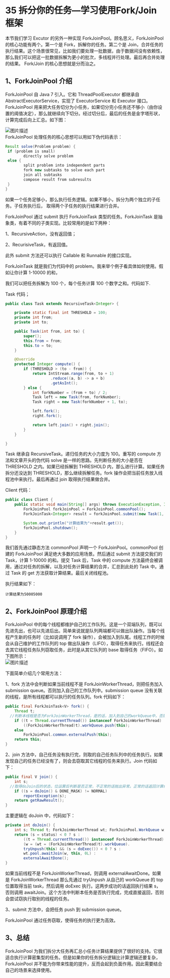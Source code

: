 # 35 拆分你的任务—学习使用Fork/Join框架            

本节我们学习 Excutor 的另外一种实现 ForkJoinPool。顾名思义，ForkJoinPool 的核心功能有两个。第一个是 Fork，拆解你的任务。第二个是 Join，合并任务的执行结果。这个场景很常见，比如我们要处理一批数据，由于数据间没有依赖性，那么我们可以把这一批数据拆解为更小的批次，多线程并行处理。最后再合并处理的结果。 Fork/Join 的核心思想就是分而治之。

## 1、ForkJoinPool 介绍

ForkJoinPool 自 Java 7 引入。它和 ThreadPoolExecutor 都继承自 AbstractExecutorService，实现了 ExecutorService 和 Executor 接口。ForkJoinPool 用来把大任务切分为小任务，如果切分完小任务还不够小（由你设置的阈值决定），那么就继续向下切分。经过切分后，最后的任务是金字塔形状，计算完成后向上汇总。如下图：

![图片描述](https://img.mukewang.com/5e01ac0f0001bcc116000994.jpg)  
ForkJoinPool 处理任务的核心思想可以用如下伪代码表示：

```java
Result solve(Problem problem) {
 if (problem is small)
 		directly solve problem
 else {
 		split problem into independent parts
 		fork new subtasks to solve each part
 		join all subtasks
 		compose result from subresults
 }
}
```

如果一个任务足够小，那么执行任务逻辑。如果不够小，拆分为两个独立的子任务。子任务执行后， 取得两个子任务的执行结果进行合并。

ForkJoinPool 通过 submit 执行 ForkJoinTask 类型的任务。ForkJoinTask 是抽象类，有着不同的子类实现。比较常用的是如下两种：

1、RecursiveAction，没有返回值；

2、RecurisiveTask，有返回值。

此外 submit 方法还可以执行 Callable 和 Runnable 的接口实现。

ForkJoinTask 就是我们为代码中的 problem。我来举个例子看具体如何使用。假如让你计算 1-10000 的和，

我们可以把任务拆解为 100 个，每个任务计算 100 个数字之和。代码如下.

Task 代码；

```java
public class Task extends RecursiveTask<Integer> {

    private static final int THRESHOLD = 100;
    private int from;
    private int to;

    public Task(int from, int to) {
        super();
        this.from = from;
        this.to = to;
    }

    @Override
    protected Integer compute() {
        if (THRESHOLD > (to - from)) {
            return IntStream.range(from, to + 1)
                    .reduce((a, b) -> a + b)
                    .getAsInt();
        } else {
            int forkNumber = (from + to) / 2;
            Task left = new Task(from, forkNumber);
            Task right = new Task(forkNumber + 1, to);

            left.fork();
            right.fork();

            return left.join() + right.join();
        }
    }

}
```

Task 继承自 RecursiveTask。递归任务的大小力度为 100。重写的 compute 方法和文章开头的伪代码 solve 是一样的思路。先判断任务的大小是否在 THRESHOLD 之内。如果已经拆解到 THRESHOLD 内，那么进行计算。如果任务拆分还没达到 THRESHOLD，那么继续拆解任务。fork 操作会把当前任务放入线程池中来执行。最后再通过 join 取得执行结果做合并。

Client 代码：

```java
public class Client {
    public static void main(String[] args) throws ExecutionException, InterruptedException {
        ForkJoinPool forkJoinPool = ForkJoinPool.commonPool();
        ForkJoinTask<Integer> result = forkJoinPool.submit(new Task(1, 10000));

        System.out.println("计算结果为"+result.get());
        forkJoinPool.shutdown();
    }
}
```

我们首先通过静态方法 commonPool 声明一个 ForkJoinPool。commonPool 创建的 ForkJoinPool 满足绝大多数的应用场景。然后通过 submit 方法提交我们的 Task，计算 1-10000 的和。提交 Task 后，Task 中的 compute 方法最终会被调用，通过对任务的拆解，以及对任务计算结果的合并，汇总到此处的 Task 中。通过 Task 的 get 方法获取计算结果。最后关闭线程池。

执行结果如下：

```
计算结果为50005000
```

## 2、ForkJoinPool 原理介绍

ForkJoinPool 中的每个线程都维护自己的工作队列。这是一个双端队列，既可以先进先出，也可以先进后出。简单来说就是队列两端都可以做出队操作。当每个线程产生新的任务时（比如说调用了 fork 操作），会被加入到队尾。线程工作的时候会从自己维护的工作队列的 top 做出队操作（LIFO），取得任务来执行。线程还会去其它线程任务队列窃取任务，此时是从其它队列的 base 取得任务（FIFO）。如下图所示：  
![图片描述](https://img.mukewang.com/5e01abfb0001f1d315260880.jpg)

下面简单介绍几个常用方法：

1、fork 方法中会判断如果当前线程不是 ForkJoinWorkerThread，则把任务加入 submission queue。否则加入自己的工作队列中。submission queue 没有关联的线程，是所有线程都可以执行的任务队列。fork 代码如下：

```java
public final ForkJoinTask<V> fork() {
    Thread t;
  //判断本线程是否为ForkJoinWorkerThread，是的话，加入到自己的workQueue中，否则调用externalPush
    if ((t = Thread.currentThread()) instanceof ForkJoinWorkerThread)
        ((ForkJoinWorkerThread)t).workQueue.push(this);
    else
        ForkJoinPool.common.externalPush(this);
    return this;
}
```

2、join 方法中，自己任务没有执行完，则取的自己任务队列中的任务执行。如果发现自己的任务已经没有了，则会去窃取其它线程的任务来执行。Join 代码如下：

```java
public final V join() {
    int s;
  //取得doJoin后的状态，位运算后判断是否正常，不正常的话抛出异常。正常的话返回计算结果
    if ((s = doJoin() & DONE_MASK) != NORMAL)
        reportException(s);
    return getRawResult();
}
```

主要逻辑在 doJoin 中，代码如下：

```java
private int doJoin() {
    int s; Thread t; ForkJoinWorkerThread wt; ForkJoinPool.WorkQueue w;
    return (s = status) < 0 ? s :
        ((t = Thread.currentThread()) instanceof ForkJoinWorkerThread) ?
        (w = (wt = (ForkJoinWorkerThread)t).workQueue).
        tryUnpush(this) && (s = doExec()) < 0 ? s :
        wt.pool.awaitJoin(w, this, 0L) :
        externalAwaitDone();
}
```

如果当前线程不是 ForkJoinWorkerThread，则调用 externalAwaitDone。如果是 ForkJoinWorkerThread 那么先通过 tryUnpush 从自己的 workQueue 的 top 位置取得当前 task，然后调用 doExec 执行。这两步成功的话返回执行结果 s，否则调用 awaitJoin。这个方法中判断本任务是否执行完成，完成直接返回，否则会尝试窃执行取别的线程的任务。

3、submit 方法中，会把任务 push 到 submission queue。

ForkJoinPool 通过任务窃取，使得任务的执行更为高效。

## 3、总结

ForkJoinPool 为我们拆分大任务再汇总小任务计算结果提供了很好的支持。它很适合执行计算密集型的任务。但是如果你的任务拆分逻辑比计算逻辑还要复杂，ForkJoinPool 并不能为你带来性能的提升，反而会起到负面作用。因此需要结合自己的场景来选择使用。

